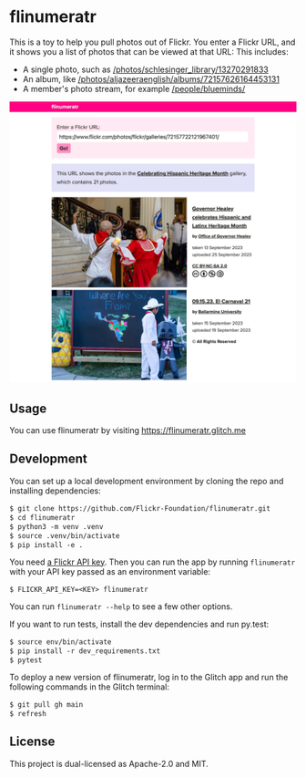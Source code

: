 # flinumeratr

This is a toy to help you pull photos out of Flickr.
You enter a Flickr URL, and it shows you a list of photos that can be viewed at that URL:
This includes:

*   A single photo, such as [/photos/schlesinger_library/13270291833](https://flinumeratr.glitch.me/see_photos?flickr_url=https://www.flickr.com/photos/schlesinger_library/13270291833)
*   An album, like
[/photos/aljazeeraenglish/albums/72157626164453131](https://flinumeratr.glitch.me/see_photos?flickr_url=https://www.flickr.com/photos/aljazeeraenglish/albums/72157626164453131)
*   A member's photo stream, for example [/people/blueminds/](https://flinumeratr.glitch.me/see_photos?flickr_url=https://www.flickr.com/people/blueminds/)

<img src="screenshot.jpg" alt="Screenshot of flinumeratr. It's a web app with a single input field at the top, into which somebody has entered a Flickr URL. Below the input form is a purple box explaining that this URL shows the photos in a gallery about celebrating Hispanic Heritage Month, and then two photos from the gallery.">

## Usage

You can use flinumeratr by visiting <https://flinumeratr.glitch.me>

## Development

You can set up a local development environment by cloning the repo and installing dependencies:

```console
$ git clone https://github.com/Flickr-Foundation/flinumeratr.git
$ cd flinumeratr
$ python3 -m venv .venv
$ source .venv/bin/activate
$ pip install -e .
```

You need [a Flickr API key][key].
Then you can run the app by running `flinumeratr` with your API key passed as an environment variable:

```console
$ FLICKR_API_KEY=<KEY> flinumeratr
```

You can run `flinumeratr --help` to see a few other options.

If you want to run tests, install the dev dependencies and run py.test:

```console
$ source env/bin/activate
$ pip install -r dev_requirements.txt
$ pytest
```

To deploy a new version of flinumeratr, log in to the Glitch app and run the following commands in the Glitch terminal:

```console
$ git pull gh main
$ refresh
```

[key]: https://www.flickr.com/services/api/misc.api_keys.html

## License

This project is dual-licensed as Apache-2.0 and MIT.
